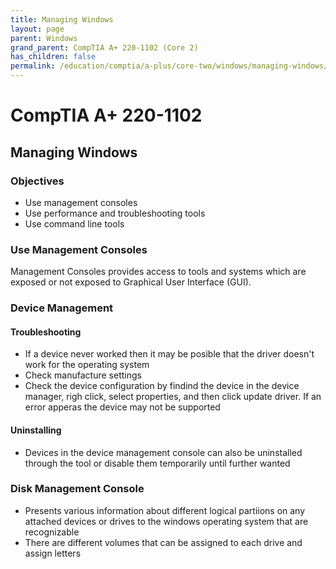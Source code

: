 ```yaml
---
title: Managing Windows
layout: page
parent: Windows
grand_parent: CompTIA A+ 220-1102 (Core 2)
has_children: false
permalink: /education/comptia/a-plus/core-two/windows/managing-windows/
---
```


# CompTIA A+ 220-1102

## Managing Windows

### Objectives

- Use management consoles
- Use performance and troubleshooting tools
- Use command line tools

### Use Management Consoles

Management Consoles provides access to tools and systems which are exposed or not exposed to Graphical User Interface (GUI).

### Device Management

#### Troubleshooting

- If a device never worked then it may be posible that the driver doesn't work for the operating system
- Check manufacture settings
- Check the device configuration by findind the device in the device manager, righ click, select properties, and then click update driver. If an error apperas the device may not be supported

#### Uninstalling

- Devices in the device management console can also be uninstalled through the tool or disable them temporarily until further wanted

### Disk Management Console

- Presents various information about different logical partiions on any attached devices or drives to the windows operating system that are recognizable
- There are different volumes that can be assigned to each drive and assign letters

